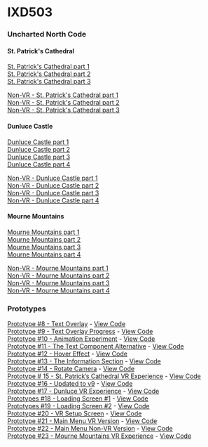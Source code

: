 # IXD503

<h3>Uncharted North Code</h3>

<h4>St. Patrick's Cathedral</h4>

<a href="https://glitch.com/~cathedral-part-one">St. Patrick's Cathedral part 1</a><br>
<a href="https://glitch.com/~cathedral-part-two">St. Patrick's Cathedral part 2</a><br>
<a href="https://glitch.com/~cathedral-part-three">St. Patrick's Cathedral part 3</a><br>

<a href="https://glitch.com/~cathedral-part-one-non-vr">Non-VR - St. Patrick's Cathedral part 1</a><br>
<a href="https://glitch.com/~cathedral-part-two-non-vr">Non-VR - St. Patrick's Cathedral part 2</a><br>
<a href="https://glitch.com/~cathedral-part-three-non-vr">Non-VR - St. Patrick's Cathedral part 3</a><br>

<h4>Dunluce Castle</h4>

<a href="https://glitch.com/~dunluce-part-one">Dunluce Castle part 1</a><br>
<a href="https://glitch.com/~dunluce-part-two">Dunluce Castle part 2</a><br>
<a href="https://glitch.com/~dunluce-part-three">Dunluce Castle part 3</a><br>
<a href="https://glitch.com/~dunluce-part-four">Dunluce Castle part 4</a><br>

<a href="https://glitch.com/~dunluce-part-one-non-vr">Non-VR - Dunluce Castle part 1</a><br>
<a href="https://glitch.com/~dunluce-part-two-non-vr">Non-VR - Dunluce Castle part 2</a><br>
<a href="https://glitch.com/~dunluce-part-three-non-vr">Non-VR - Dunluce Castle part 3</a><br>
<a href="https://glitch.com/~dunluce-part-four-non-vr">Non-VR - Dunluce Castle part 4</a><br>

<h4>Mourne Mountains</h4>

<a href="https://glitch.com/~mourne-part-one">Mourne Mountains part 1</a><br>
<a href="https://glitch.com/~mourne-part-two">Mourne Mountains part 2</a><br>
<a href="https://glitch.com/~mourne-part-three">Mourne Mountains part 3</a><br>
<a href="https://glitch.com/~mourne-part-four">Mourne Mountains part 4</a><br>

<a href="https://glitch.com/~mourne-part-one-non-vr">Non-VR - Mourne Mountains part 1</a><br>
<a href="https://glitch.com/~mourne-part-two-non-vr">Non-VR - Mourne Mountains part 2</a><br>
<a href="https://glitch.com/~mourne-part-three-non-vr">Non-VR - Mourne Mountains part 3</a><br>
<a href="https://glitch.com/~mourne-part-four-non-vr">Non-VR - Mourne Mountains part 4</a><br>

<h3>Prototypes</h3>

<a href="https://8-toggle-text-prototype.glitch.me/">Prototype #8 - Text Overlay</a> - <a href="https://glitch.com/~8-toggle-text-prototype ">View Code</a><br>
<a href="https://9-camera-experiment.glitch.me/">Prototype #9 - Text Overlay Progress</a> - <a href="#">View Code</a><br>
<a href="https://11-animation-experiment.glitch.me/">Prototype #10 - Animation Experiment</a> - <a href="https://glitch.com/~11-animation-experiment">View Code</a><br>
<a href="https://12-text-component-alternative.glitch.me/">Prototype #11 - The Text Component Alternative</a> - <a href="https://glitch.com/~12-text-component-alternative">View Code</a><br>
<a href="https://12-hover-prototype.glitch.me/">Prototype #12 - Hover Effect</a> - <a href="https://glitch.com/~12-hover-prototypehttps://glitch.com/~12-hover-prototype">View Code</a><br>
<a href="https://13-final-text-prototype.glitch.me/">Prototype #13 - The Information Section</a> - <a href="https://glitch.com/~13-final-text-prototype">View Code</a><br>
<a href="https://14-rotate-camera-prototype.glitch.me/">Prototype #14 - Rotate Camera</a> - <a href="https://glitch.com/~14-rotate-camera-prototype">View Code</a><br>
<a href="https://15-first-complete-vr.glitch.me/">Prototype # 15 - St. Patrick’s Cathedral VR Experience</a> - <a href="https://glitch.com/~15-first-complete-vr">View Code</a><br>
<a href="https://16-dunluce-updated-to-9.glitch.me/">Prototype #16 - Updated to v9</a> - <a href="https://glitch.com/~16-dunluce-updated-to-9">View Code</a><br>
<a href="https://17-dunluce-experience-updated.glitch.me/">Prototype #17 - Dunluce VR Experience</a> - <a href="https://glitch.com/~17-dunluce-experience-updated">View Code</a><br>
<a href="https://18-vr-loader-prototype.glitch.me/">Prototypes #18 - Loading Screen #1</a> - <a href="https://glitch.com/~18-vr-loader-prototype">View Code</a><br>
<a href="https://19-loading-prototype.glitch.me/">Prototypes #19 - Loading Screen #2</a> - <a href="https://glitch.com/~19-loading-prototype">View Code</a><br>
<a href="https://20-vr-setup-prototype.glitch.me/">Prototype #20 - VR Setup Screen</a> - <a href="https://glitch.com/~20-vr-setup-prototype">View Code</a><br>
<a href="https://21-main-menu-curved-prototype.glitch.me/">Prototype #21 - Main Menu VR Version</a> - <a href="https://glitch.com/~21-main-menu-curved-prototype">View Code</a><br>
<a href="https://22-main-menu-curved-non-vr-prototype.glitch.me/">Prototype #22 - Main Menu Non-VR Version</a> - <a href="https://glitch.com/~22-main-menu-curved-non-vr-prototype">View Code</a><br>
<a href="https://23-mourne-prototype.glitch.me/">Prototype #23 - Mourne Mountains VR Experience</a> - <a href="https://glitch.com/~23-mourne-prototype">View Code</a><br>
